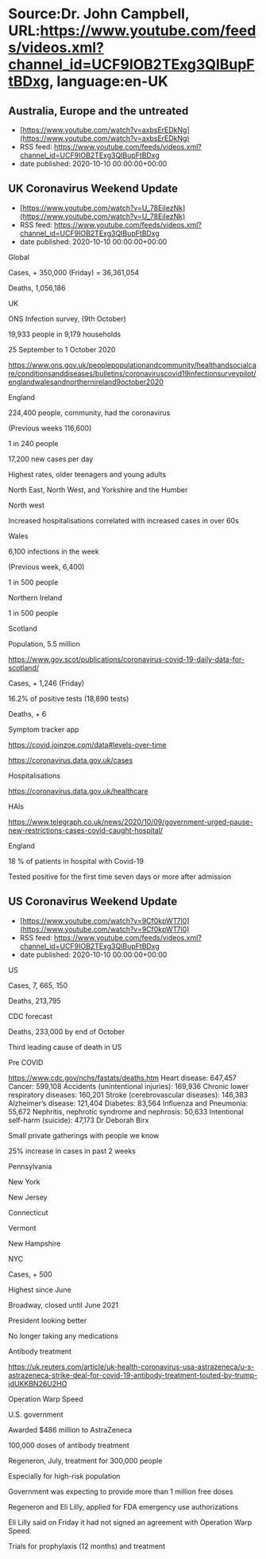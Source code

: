# Source:Dr. John Campbell, URL:https://www.youtube.com/feeds/videos.xml?channel_id=UCF9IOB2TExg3QIBupFtBDxg, language:en-UK

## Australia, Europe and the untreated
 - [https://www.youtube.com/watch?v=axbsErEDkNg](https://www.youtube.com/watch?v=axbsErEDkNg)
 - RSS feed: https://www.youtube.com/feeds/videos.xml?channel_id=UCF9IOB2TExg3QIBupFtBDxg
 - date published: 2020-10-10 00:00:00+00:00



## UK Coronavirus Weekend Update
 - [https://www.youtube.com/watch?v=U_78EiIezNk](https://www.youtube.com/watch?v=U_78EiIezNk)
 - RSS feed: https://www.youtube.com/feeds/videos.xml?channel_id=UCF9IOB2TExg3QIBupFtBDxg
 - date published: 2020-10-10 00:00:00+00:00

Global

Cases, + 350,000 (Friday) = 36,361,054 

Deaths, 1,056,186

UK

ONS Infection survey, (9th October)

19,933 people in 9,179 households

25 September to 1 October 2020

https://www.ons.gov.uk/peoplepopulationandcommunity/healthandsocialcare/conditionsanddiseases/bulletins/coronaviruscovid19infectionsurveypilot/englandwalesandnorthernireland9october2020

England

224,400 people, community, had the coronavirus

(Previous weeks 116,600)

1 in 240 people

17,200 new cases per day

Highest rates, older teenagers and young adults

North East, North West, and Yorkshire and the Humber

North west

Increased hospitalisations correlated with increased cases in over 60s

Wales

6,100 infections in the week

(Previous week, 6,400)

1 in 500 people

Northern Ireland

1 in 500 people

Scotland

Population, 5.5 million

https://www.gov.scot/publications/coronavirus-covid-19-daily-data-for-scotland/

Cases, + 1,246 (Friday)

16.2% of positive tests (18,890 tests)

Deaths, + 6

Symptom tracker app

https://covid.joinzoe.com/data#levels-over-time

https://coronavirus.data.gov.uk/cases

Hospitalisations

https://coronavirus.data.gov.uk/healthcare

HAIs

https://www.telegraph.co.uk/news/2020/10/09/government-urged-pause-new-restrictions-cases-covid-caught-hospital/

England

18 % of patients in hospital with Covid-19

Tested positive for the first time seven days or more after admission

## US Coronavirus Weekend Update
 - [https://www.youtube.com/watch?v=9Cf0kpWT7l0](https://www.youtube.com/watch?v=9Cf0kpWT7l0)
 - RSS feed: https://www.youtube.com/feeds/videos.xml?channel_id=UCF9IOB2TExg3QIBupFtBDxg
 - date published: 2020-10-10 00:00:00+00:00

US

Cases, 7, 665, 150

Deaths, 213,795

CDC forecast

Deaths, 233,000 by end of October

Third leading cause of death in US

Pre COVID

https://www.cdc.gov/nchs/fastats/deaths.htm
Heart disease: 647,457
Cancer: 599,108
Accidents (unintentional injuries): 169,936
Chronic lower respiratory diseases: 160,201
Stroke (cerebrovascular diseases): 146,383
Alzheimer’s disease: 121,404
Diabetes: 83,564
Influenza and Pneumonia: 55,672
Nephritis, nephrotic syndrome and nephrosis: 50,633
Intentional self-harm (suicide): 47,173
Dr Deborah Birx

Small private gatherings with people we know

25% increase in cases in past 2 weeks

Pennsylvania

New York

New Jersey

Connecticut

Vermont

New Hampshire

NYC

Cases, + 500

Highest since June

Broadway, closed until June 2021

President looking better

No longer taking any medications

Antibody treatment

https://uk.reuters.com/article/uk-health-coronavirus-usa-astrazeneca/u-s-astrazeneca-strike-deal-for-covid-19-antibody-treatment-touted-by-trump-idUKKBN26U2HO

Operation Warp Speed

U.S. government

Awarded $486 million to AstraZeneca

100,000 doses of antibody treatment

Regeneron, July, treatment for 300,000 people

Especially for high-risk population

Government was expecting to provide more than 1 million free doses 

Regeneron and Eli Lilly, applied for FDA emergency use authorizations

Eli Lilly said on Friday it had not signed an agreement with Operation Warp Speed.

Trials for prophylaxis (12 months) and treatment

